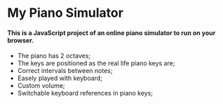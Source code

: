 # My Piano Simulator
#### This is a JavaScript project of an online piano simulator to run on your browser. 
- The piano has 2 octaves;
- The keys are positioned as the real life piano keys are;
- Correct intervals between notes;
- Easely played with keyboard;
- Custom volume;
- Switchable keyboard references in piano keys;  
